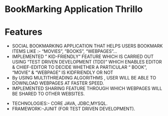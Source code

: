 # BookMarking Application Thrillo


# Features

<ul>
 <li>SOCIAL BOOKMARKING APPLICATION THAT HELPS USERS BOOKMARK ITEMS  LIKE :- “MOVIES”, ”BOOKS”, “WEBPAGES”…</li>
<li>IMPLEMENTED ” KID-FRIENDLY” FEATURE WHICH IS CARRIED OUT USING  “TEST DRIVEN DEVELOPMENT (TDD)”  WHICH ENABLES EDITOR & CHIEF-EDITOR TO DECIDE WHETHER A PARTICULAR “ BOOK”, “MOVIE” & “WEBPAGE” IS KIDFRIENDLY OR NOT </li>
<li>By USING MULTITHREADING ALGORITHMS , USER WILL BE ABLE TO DOWNLOAD WEBPAGES AT FASTER SPEED.</li>
	<li>IMPLEMENTED SHARING FEATURE THROUGH WHICH WEBPAGES WILL BE SHARED TO OTHER WEBSITES.</li>
</ul>

<ul>
	<li>	TECHNOLOGIES:-  CORE JAVA, JDBC,MYSQL.</li>
	<li>FRAMEWORK:-JUNIT (FOR TEST DRIVEN DEVELOPMENT).</li>	
</ul>
